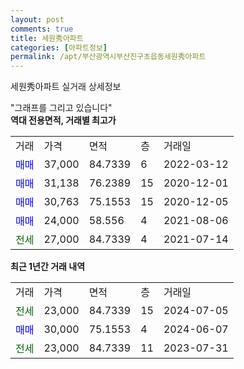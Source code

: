 ```yaml
---
layout: post
comments: true
title: 세원秀아파트
categories: [아파트정보]
permalink: /apt/부산광역시부산진구초읍동세원秀아파트
---
```


세원秀아파트 실거래 상세정보

<script type="text/javascript">
  google.charts.load('current', {'packages':['line', 'corechart']});
  google.charts.setOnLoadCallback(drawChart);

  function drawChart() {
    var data = new google.visualization.DataTable();
    data.addColumn('date', '거래일');
    data.addColumn('number', "매매");
    data.addColumn('number', "전세");
    data.addColumn('number', "전매");

    data.addRows([[new Date(Date.parse("2024-07-05")), null, 23000, null], [new Date(Date.parse("2024-06-07")), 30000, null, null], [new Date(Date.parse("2023-07-31")), null, 23000, null]]);

    var options = {
      hAxis: {
        format: 'yyyy/MM/dd'
      },    
      lineWidth: 0,
      pointsVisible: true,    
      title: '최근 1년간 유형별 실거래가 분포',
      legend: { position: 'bottom' }
    };

    var formatter = new google.visualization.NumberFormat({pattern:'###,###'} );
    formatter.format(data, 1);
    formatter.format(data, 2);
    
    setTimeout(function() {
        var chart = new google.visualization.LineChart(document.getElementById('columnchart_material'));
        chart.draw(data, (options));
        document.getElementById('loading').style.display = 'none';
    }, 200);
  }
</script>


<div id="loading" style="z-index:20; display: block; margin-left: 0px">"그래프를 그리고 있습니다"</div>
<div id="columnchart_material" style="width: 95%; margin-left: 0px; display: block"></div>
<!-- contents start -->
<b>역대 전용면적, 거래별 최고가</b>
<table class="sortable">
    <tr>
      <td>거래</td>
      <td>가격</td>
      <td>면적</td>
      <td>층</td>
      <td>거래일</td>
    </tr>
        <tr>
          <td><a style="color: blue">매매</a></td>
          <td>37,000</td>
          <td>84.7339</td>
          <td>6</td>
          <td>2022-03-12</td>
        </tr>            <tr>
          <td><a style="color: blue">매매</a></td>
          <td>31,138</td>
          <td>76.2389</td>
          <td>15</td>
          <td>2020-12-01</td>
        </tr>            <tr>
          <td><a style="color: blue">매매</a></td>
          <td>30,763</td>
          <td>75.1553</td>
          <td>15</td>
          <td>2020-12-05</td>
        </tr>            <tr>
          <td><a style="color: blue">매매</a></td>
          <td>24,000</td>
          <td>58.556</td>
          <td>4</td>
          <td>2021-08-06</td>
        </tr>        
        <tr>
              <td><a style="color: darkgreen">전세</a></td>
              <td>27,000</td>
              <td>84.7339</td>
              <td>4</td>
              <td>2021-07-14</td>
            </tr>        
    
</table>

<b>최근 1년간 거래 내역</b>

<table class="sortable">
    <tr>
      <td>거래</td>
      <td>가격</td>
      <td>면적</td>
      <td>층</td>
      <td>거래일</td>
    </tr>
    <tr>
      <td><a style="color: darkgreen">전세</a></td>
      <td>23,000</td>
      <td>84.7339</td>
      <td>15</td>
      <td>2024-07-05</td>
    </tr>          <tr>
      <td><a style="color: blue">매매</a></td>
      <td>30,000</td>
      <td>75.1553</td>
      <td>4</td>
      <td>2024-06-07</td>
    </tr>          <tr>
      <td><a style="color: darkgreen">전세</a></td>
      <td>23,000</td>
      <td>84.7339</td>
      <td>11</td>
      <td>2023-07-31</td>
    </tr>      </table>
<!-- contents end -->    

